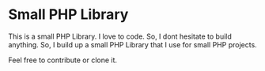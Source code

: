 # Small PHP Library

This is a small PHP Library. I love to code. So, I dont hesitate to build anything. So, I build up a small PHP Library that I use for small PHP projects. <br>

Feel free to contribute or clone it.